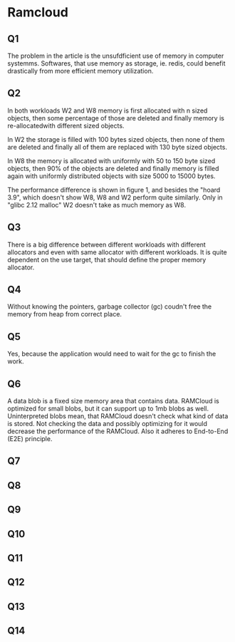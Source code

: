 # Ramcloud

## Q1

The problem in the article is the unsufdficient use of memory in computer systemms. Softwares, that use memory as storage, ie. redis, could benefit drastically from more efficient memory utilization.

## Q2

In both workloads W2 and W8 memory is first allocated with n sized objects, then some percentage of those are deleted and finally memory is re-allocatedwith different sized objects.

In W2 the storage is filled with 100 bytes sized objects, then none of them are deleted and finally all of them are replaced with 130 byte sized objects.

In W8 the memory is allocated with uniformly with 50 to 150 byte sized objects, then 90% of the objects are deleted and finally memory is filled again with uniformly distributed objects with size 5000 to 15000 bytes.

The performance difference is shown in figure 1, and besides the "hoard 3.9", which doesn't show W8, W8 and W2 perform quite similarly. Only in "glibc 2.12 malloc" W2 doesn't take as much memory as W8.

## Q3

There is a big difference between different workloads with different allocators and even with same allocator with different workloads. It is quite dependent on the use target, that should define the proper memory allocator.

## Q4

Without knowing the pointers, garbage collector (gc) coudn't free the memory from heap from correct place.

## Q5

Yes, because the application would need to wait for the gc to finish the work.

## Q6

A data blob is a fixed size memory area that contains data. RAMCloud is optimized for small blobs, but it can support up to 1mb blobs as well. Uninterpreted blobs mean, that RAMCloud doesn't check what kind of data is stored. Not checking the data and possibly optimizing for it would decrease the performance of the RAMCloud. Also it adheres to End-to-End (E2E) principle.

## Q7

## Q8

## Q9

## Q10

## Q11

## Q12

## Q13

## Q14
